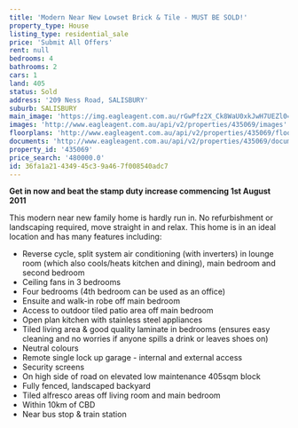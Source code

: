 ```yaml
---
title: 'Modern Near New Lowset Brick & Tile - MUST BE SOLD!'
property_type: House
listing_type: residential_sale
price: 'Submit All Offers'
rent: null
bedrooms: 4
bathrooms: 2
cars: 1
land: 405
status: Sold
address: '209 Ness Road, SALISBURY'
suburb: SALISBURY
main_image: 'https://img.eagleagent.com.au/rGwPfz2X_Ck8WaU0xkJwH7UEZl0=/1280x854/smart/https://s3-us-west-2.amazonaws.com/eagleagent-orig/images/6820174/107550206-image-M.jpg'
images: 'http://www.eagleagent.com.au/api/v2/properties/435069/images'
floorplans: 'http://www.eagleagent.com.au/api/v2/properties/435069/floorplans'
documents: 'http://www.eagleagent.com.au/api/v2/properties/435069/documents'
property_id: '435069'
price_search: '480000.0'
id: 36fa1a21-4349-45c3-9a46-7f008540adc7
---
```

**Get in now and beat the stamp duty increase commencing 1st August 2011**

This modern near new family home is hardly run in. No refurbishment or landscaping required, move straight in and relax. This home is in an ideal location and has many features including:

* Reverse cycle, split system air conditioning (with inverters) in lounge room (which also cools/heats kitchen and dining), main bedroom and second bedroom
* Ceiling fans in 3 bedrooms
* Four bedrooms (4th bedroom can be used as an office)
* Ensuite and walk-in robe off main bedroom
* Access to outdoor tiled patio area off main bedroom
* Open plan kitchen with stainless steel appliances
* Tiled living area & good quality laminate in bedrooms (ensures easy cleaning and no worries if anyone spills a drink or leaves shoes on)
* Neutral colours
* Remote single lock up garage - internal and external access
* Security screens
* On high side of road on elevated low maintenance 405sqm block
* Fully fenced, landscaped backyard
* Tiled alfresco areas off living room and main bedroom
* Within 10km of CBD
* Near bus stop & train station